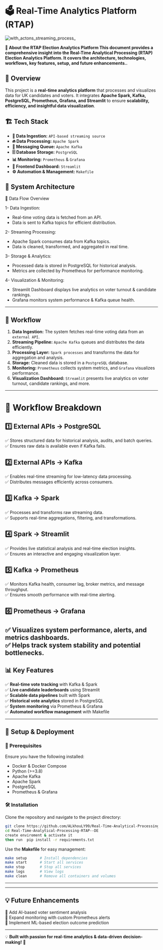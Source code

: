 # 🗳️ Real-Time Analytics Platform (RTAP) 
![with_actons_streaming_process_](https://github.com/user-attachments/assets/bdf128e2-22e0-4690-a719-26d4e93eea89)

**📌 About the RTAP Election Analytics Platform
This document provides a comprehensive insight into the Real-Time Analytical Processing (RTAP) Election Analytics Platform. It covers the architecture, technologies, workflows, key features, setup, and future enhancements..**

## 🚀 Overview
This project is a **real-time analytics platform** that processes and visualizes data for UK candidates and voters. It integrates **Apache Spark, Kafka, PostgreSQL, Prometheus, Grafana, and Streamlit** to ensure **scalability, efficiency, and insightful data visualization**.

## 🏗️ Tech Stack
- **📡 Data Ingestion:** `API-based streaming source`
- **🔥 Data Processing:** `Apache Spark`
- **📨 Messaging Queue:** `Apache Kafka`
- **🗄️ Database Storage:** `PostgreSQL`
- **📊 Monitoring:** `Prometheus` & `Grafana`
- **🎨 Frontend Dashboard:** `Streamlit`
- **⚙️ Automation & Management:** `Makefile`

## 🔹 System Architecture
📡 Data Flow Overview

1- Data Ingestion:

  + Real-time voting data is fetched from an API.
  + Data is sent to Kafka topics for efficient distribution.

2- Streaming Processing:

  + Apache Spark consumes data from Kafka topics.
  + Data is cleaned, transformed, and aggregated in real time.

3- Storage & Analytics:

  + Processed data is stored in PostgreSQL for historical analysis.
  + Metrics are collected by Prometheus for performance monitoring.

4- Visualization & Monitoring:

  + Streamlit Dashboard displays live analytics on voter turnout & candidate rankings.
  +  Grafana monitors system performance & Kafka queue health.

---

## 🔄 Workflow
1. **Data Ingestion:** The system fetches real-time voting data from an `external API`.
2. **Streaming Pipeline:** `Apache Kafka` queues and distributes the data efficiently.
3. **Processing Layer:** `Spark processes` and transforms the data for aggregation and analysis.
4. **Storage:** Cleaned data is stored in a `PostgreSQL` database.
5. **Monitoring:** `Prometheus` collects system metrics, and `Grafana` visualizes performance.
6. **Visualization Dashboard:** `Streamlit` presents live analytics on voter turnout, candidate rankings, and more.
---
# 📌 Workflow Breakdown

## 1️⃣ External APIs → PostgreSQL  
✅ Stores structured data for historical analysis, audits, and batch queries.  
✅ Ensures raw data is available even if Kafka fails.  
## 2️⃣ External APIs → Kafka  
✅ Enables real-time streaming for low-latency data processing.  
✅ Distributes messages efficiently across consumers.  
## 3️⃣ Kafka → Spark  
✅ Processes and transforms raw streaming data.  
✅ Supports real-time aggregations, filtering, and transformations.  
## 4️⃣ Spark → Streamlit  
✅ Provides live statistical analysis and real-time election insights.  
✅ Ensures an interactive and engaging visualization layer.  
## 5️⃣ Kafka → Prometheus  
✅ Monitors Kafka health, consumer lag, broker metrics, and message throughput.  
✅ Ensures smooth performance with real-time alerting.  
## 6️⃣ Prometheus → Grafana  
✅ Visualizes system performance, alerts, and metrics dashboards.  
✅ Helps track system stability and potential bottlenecks.
---

## 📊 Key Features
✅ **Real-time vote tracking** with Kafka & Spark  
✅ **Live candidate leaderboards** using Streamlit  
✅ **Scalable data pipelines** built with Spark  
✅ **Historical vote analytics** stored in PostgreSQL  
✅ **System monitoring** via Prometheus & Grafana  
✅ **Automated workflow management** with Makefile  

---

## 🚀 Setup & Deployment
### 🔧 Prerequisites
Ensure you have the following installed:
- Docker & Docker Compose
- Python (>=3.8)
- Apache Kafka
- Apache Spark
- PostgreSQL
- Prometheus & Grafana

### 🛠️ Installation
Clone the repository and navigate to the project directory:
```sh
git clone https://github.com/ALkhouLY99/Real-Time-Analytical-Processing-RTAP--DE.git
cd Real-Time-Analytical-Processing-RTAP--DE
create enviroment & activate it
then run  pip install -r requirements.txt
```

Use the **Makefile** for easy management:
```sh
make setup      # Install dependencies
make start      # Start all services
make stop       # Stop all services
make logs       # View logs
make clean      # Remove all containers and volumes
```
---
---

## 💡 Future Enhancements
🚀 Add AI-based voter sentiment analysis  
🚀 Expand monitoring with custom Prometheus alerts  
🚀 Implement ML-based election outcome prediction  

---

💡 **Built with passion for real-time analytics & data-driven decision-making!** 🚀
